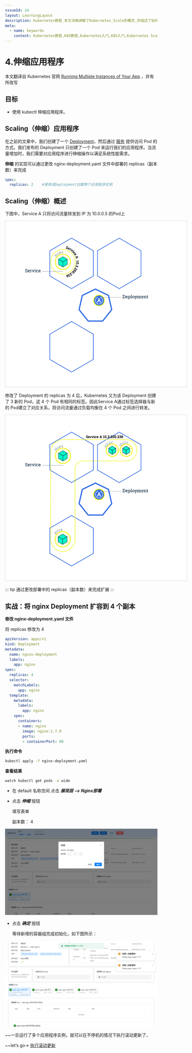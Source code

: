 ```yaml
---
vssueId: 24
layout: LearningLayout
description: Kubernetes教程_本文详细讲解了Kubernetes_Scale的概念_并描述了如何使用_kubectl_Kuboard_对一个应用程序进行伸缩操作
meta:
  - name: keywords
    content: Kubernetes教程,K8S教程,Kubernetes入门,K8S入门,Kubernetes Scale
---
```


# 4.伸缩应用程序

<AdSenseTitle/>

本文翻译自 Kubernetes 官网 [Running Multiple Instances of Your App](https://kubernetes.io/docs/tutorials/kubernetes-basics/scale/scale-intro/) ，并有所改写

## 目标

- 使用 kubectl 伸缩应用程序。

## Scaling（伸缩）应用程序

在之前的文章中，我们创建了一个 [Deployment](https://kubernetes.io/docs/concepts/workloads/controllers/deployment/)，然后通过 [服务](https://kubernetes.io/docs/concepts/services-networking/service/) 提供访问 Pod 的方式。我们发布的 Deployment 只创建了一个 Pod 来运行我们的应用程序。当流量增加时，我们需要对应用程序进行伸缩操作以满足系统性能需求。

**伸缩** 的实现可以通过更改 nginx-deployment.yaml 文件中部署的 replicas（副本数）来完成

``` yaml
spec:
  replicas: 2    #使用该Deployment创建两个应用程序实例
```

## Scaling（伸缩）概述

下图中，Service A 只将访问流量转发到 IP 为 10.0.0.5 的Pod上

<img src="./scale.assets/module_05_scaling1.svg" style="border: 1px solid #d7dae2; max-width: 600px;" alt="Kubernetes教程：伸缩"></img>

修改了 Deployment 的 replicas 为 4 后，Kubernetes 又为该 Deployment 创建了 3 新的 Pod，这 4 个 Pod 有相同的标签。因此Service A通过标签选择器与新的 Pod建立了对应关系，将访问流量通过负载均衡在 4 个 Pod 之间进行转发。

<img src="./scale.assets/module_05_scaling2.svg" style="border: 1px solid #d7dae2; max-width: 600px;" alt="Kubernetes教程：伸缩"></img>

::: tip
通过更改部署中的 replicas（副本数）来完成扩展
:::

## 实战：将 nginx Deployment 扩容到 4 个副本

<el-tabs type="border-card">
<el-tab-pane label="使用kubectl">

**修改 nginx-deployment.yaml 文件**

将 replicas 修改为 4

``` yaml {8}
apiVersion: apps/v1
kind: Deployment
metadata:
  name: nginx-deployment
  labels:
    app: nginx
spec:
  replicas: 4
  selector:
    matchLabels:
      app: nginx
  template:
    metadata:
      labels:
        app: nginx
    spec:
      containers:
      - name: nginx
        image: nginx:1.7.9
        ports:
        - containerPort: 80
```

**执行命令**

``` sh
kubectl apply -f nginx-deployment.yaml
```

**查看结果**

``` sh
watch kubectl get pods -o wide
```

</el-tab-pane>
<el-tab-pane label="使用Kuboard">

* 在 default 名称空间 点击 ***展现层 --> Nginx部署***

* 点击 ***伸缩*** 按钮

  填写表单

  副本数： 4

![Kubernetes教程：伸缩应用-Scaling](./scale.assets/image-20190822213532132.png)

* 点击 ***确定*** 按钮

  等待新增的容器组完成初始化，如下图所示：

![Kubernetes教程：伸缩应用-Scaling](./scale.assets/image-20190822213709967.png)

</el-tab-pane>
</el-tabs>

~~一旦运行了多个应用程序实例，就可以在不停机的情况下执行滚动更新了，

~~let‘s go->  [执行滚动更新](./update.html)
